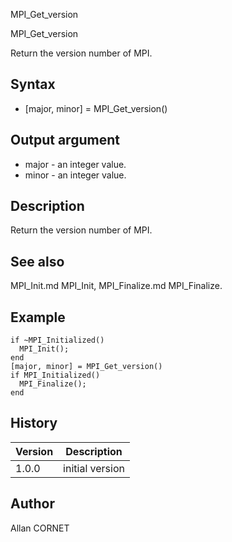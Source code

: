 



MPI_Get_version


MPI_Get_version

Return the version number of MPI.

## Syntax

- [major, minor] = MPI_Get_version()

## Output argument

 - major - an integer value.
 - minor - an integer value.

## Description


  <p>Return the version number of MPI.</p>


## See also

MPI_Init.md MPI_Init, MPI_Finalize.md MPI_Finalize.
## Example

```Nelson
if ~MPI_Initialized()
  MPI_Init();
end
[major, minor] = MPI_Get_version()
if MPI_Initialized()
  MPI_Finalize();
end
```

## History

|Version|Description|
|------|------|
|1.0.0|initial version|


## Author

Allan CORNET



